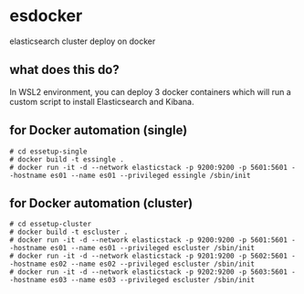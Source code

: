 # esdocker
elasticsearch cluster deploy on docker

## what does this do?
In WSL2 environment, you can deploy 3 docker containers which will run a custom script to install Elasticsearch and Kibana.

## for Docker automation (single)
```
# cd essetup-single
# docker build -t essingle .
# docker run -it -d --network elasticstack -p 9200:9200 -p 5601:5601 --hostname es01 --name es01 --privileged essingle /sbin/init
```

## for Docker automation (cluster)
```
# cd essetup-cluster
# docker build -t escluster .
# docker run -it -d --network elasticstack -p 9200:9200 -p 5601:5601 --hostname es01 --name es01 --privileged escluster /sbin/init
# docker run -it -d --network elasticstack -p 9201:9200 -p 5602:5601 --hostname es02 --name es02 --privileged escluster /sbin/init
# docker run -it -d --network elasticstack -p 9202:9200 -p 5603:5601 --hostname es03 --name es03 --privileged escluster /sbin/init
```
